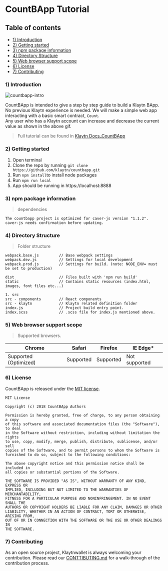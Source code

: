 # CountBApp Tutorial

## Table of contents
- [1) Introduction](#1-introduction)
- [2) Getting started](#2-getting-started)
- [3) npm package information](#3-npm-package-information)
- [4) Directory Structure](#4-directory-structure)
- [5) Web browser support scope](#5-web-browser-support-scope)
- [6) License](#6-license)
- [7) Contributing](#7-contributing)

### 1) Introduction
![countbapp-intro](static/images/tutorial-1intro.gif)

CountBApp is intended to give a step by step guide to build a Klaytn BApp. No previous Klaytn experience is needed. We will make a simple web app interacting with a basic smart contract, `Count`.  
Any user who has a Klaytn account can increase and decrease the current value as shown in the above gif.

> Full tutorial can be found in [Klaytn Docs_CountBApp](https://docs.klaytn.com/bapp/tutorials/count-bapp)

### 2) Getting started
1. Open terminal
2. Clone the repo by running `git clone https://github.com/klaytn/countbapp.git`
3. Run `npm install`to install node packages
4. Run `npm run local`
5. App should be running in https://localhost:8888

### 3) npm package information
> dependencies
```
The countbapp project is optimized for caver-js version "1.1.2".
caver-js needs confirmation before updating.
```

### 4) Directory Structure
> Folder structure

```
webpack.base.js         // Base webpack settings
webpack.dev.js          // Settings for local development
webpack.prod.js         // Settings for build. (note: NODE_ENV= must be set to production)

dist                    // Files built with 'npm run build'
static                  // Contains static resources (index.html, images, font files etc...)

1. src
src - components        // React components
src - klaytn            // Klaytn related definition folder
index.js                // Project build entry point.
index.scss              // .scss file for index.js mentioned above.
```


### 5) Web browser support scope
> Supported browsers.

Chrome | Safari | Firefox | IE Edge*
---------------------- | ---------------------- | ---------------------- | ----------------------
Supported (Optimized) | Supported | Supported | Not supported

### 6) License
CountBApp is released under the [MIT license](./LICENSE).

```
MIT License

Copyright (c) 2018 CountBApp Authors

Permission is hereby granted, free of charge, to any person obtaining a copy
of this software and associated documentation files (the "Software"), to deal
in the Software without restriction, including without limitation the rights
to use, copy, modify, merge, publish, distribute, sublicense, and/or sell
copies of the Software, and to permit persons to whom the Software is
furnished to do so, subject to the following conditions:

The above copyright notice and this permission notice shall be included in
all copies or substantial portions of the Software.

THE SOFTWARE IS PROVIDED "AS IS", WITHOUT WARRANTY OF ANY KIND, EXPRESS OR
IMPLIED, INCLUDING BUT NOT LIMITED TO THE WARRANTIES OF MERCHANTABILITY,
FITNESS FOR A PARTICULAR PURPOSE AND NONINFRINGEMENT. IN NO EVENT SHALL THE
AUTHORS OR COPYRIGHT HOLDERS BE LIABLE FOR ANY CLAIM, DAMAGES OR OTHER
LIABILITY, WHETHER IN AN ACTION OF CONTRACT, TORT OR OTHERWISE, ARISING FROM,
OUT OF OR IN CONNECTION WITH THE SOFTWARE OR THE USE OR OTHER DEALINGS IN
THE SOFTWARE.
```

### 7) Contributing

As an open source project, Klaytnwallet is always welcoming your contribution. Please read our [CONTTIBUTING.md](./CONTRIBUTING.md) for a walk-through of the contribution process.
